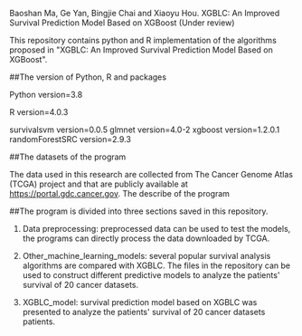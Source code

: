 Baoshan Ma, Ge Yan, Bingjie Chai and Xiaoyu Hou. XGBLC: An Improved Survival Prediction Model Based on XGBoost (Under review)

This repository contains python and R implementation of the algorithms proposed in "XGBLC: An Improved Survival Prediction Model Based on XGBoost".


##The version of Python, R and packages

Python version=3.8

R version=4.0.3

survivalsvm version=0.0.5
glmnet version=4.0-2
xgboost version=1.2.0.1
randomForestSRC version=2.9.3


##The datasets of the program

The data used in this research are collected from The Cancer Genome Atlas (TCGA) project and that are publicly available at https://portal.gdc.cancer.gov.
The describe of the program


##The program is divided into three sections saved in this repository.

1) Data preprocessing: preprocessed data can be used to test the models, the programs can directly process the data downloaded by TCGA.

2) Other_machine_learning_models: several popular survival analysis algorithms are compared with XGBLC. The files in the repository can be used to construct different predictive models to analyze the patients' survival of 20 cancer datasets.

3) XGBLC_model: survival prediction model based on XGBLC was presented to analyze the patients' survival of 20 cancer datasets patients.
